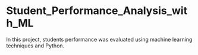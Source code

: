 # Student_Performance_Analysis_with_ML
In this project, students performance was evaluated using machine learning techniques and Python.
